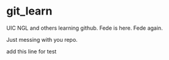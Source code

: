 # git_learn
UIC NGL and others learning github.
Fede is here. Fede again.

Just messing with you repo.

add this line for test
